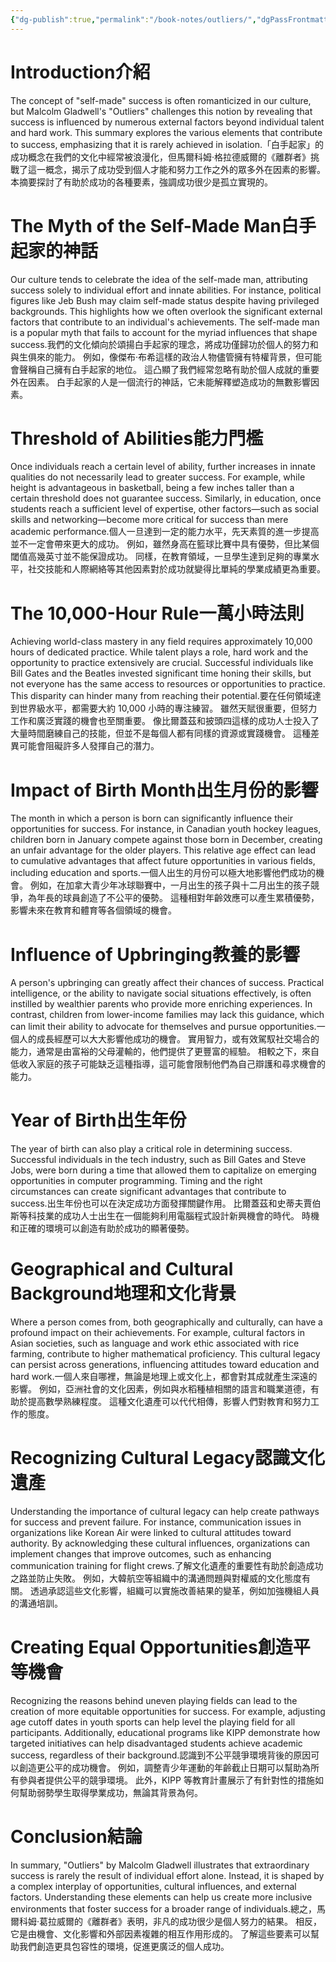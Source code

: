 ```yaml
---
{"dg-publish":true,"permalink":"/book-notes/outliers/","dgPassFrontmatter":true}
---
```


# Introduction介紹

The concept of "self-made" success is often romanticized in our culture, but Malcolm Gladwell's "Outliers" challenges this notion by revealing that success is influenced by numerous external factors beyond individual talent and hard work. This summary explores the various elements that contribute to success, emphasizing that it is rarely achieved in isolation.「白手起家」的成功概念在我們的文化中經常被浪漫化，但馬爾科姆·格拉德威爾的《離群者》挑戰了這一概念，揭示了成功受到個人才能和努力工作之外的眾多外在因素的影響。 本摘要探討了有助於成功的各種要素，強調成功很少是孤立實現的。

# The Myth of the Self-Made Man白手起家的神話

Our culture tends to celebrate the idea of the self-made man, attributing success solely to individual effort and innate abilities. For instance, political figures like Jeb Bush may claim self-made status despite having privileged backgrounds. This highlights how we often overlook the significant external factors that contribute to an individual's achievements. The self-made man is a popular myth that fails to account for the myriad influences that shape success.我們的文化傾向於頌揚白手起家的理念，將成功僅歸功於個人的努力和與生俱來的能力。 例如，像傑布·布希這樣的政治人物儘管擁有特權背景，但可能會聲稱自己擁有白手起家的地位。 這凸顯了我們經常忽略有助於個人成就的重要外在因素。 白手起家的人是一個流行的神話，它未能解釋塑造成功的無數影響因素。

# Threshold of Abilities能力門檻

Once individuals reach a certain level of ability, further increases in innate qualities do not necessarily lead to greater success. For example, while height is advantageous in basketball, being a few inches taller than a certain threshold does not guarantee success. Similarly, in education, once students reach a sufficient level of expertise, other factors—such as social skills and networking—become more critical for success than mere academic performance.個人一旦達到一定的能力水平，先天素質的進一步提高並不一定會帶來更大的成功。 例如，雖然身高在籃球比賽中具有優勢，但比某個閾值高幾英寸並不能保證成功。 同樣，在教育領域，一旦學生達到足夠的專業水平，社交技能和人際網絡等其他因素對於成功就變得比單純的學業成績更為重要。

# The 10,000-Hour Rule一萬小時法則

Achieving world-class mastery in any field requires approximately 10,000 hours of dedicated practice. While talent plays a role, hard work and the opportunity to practice extensively are crucial. Successful individuals like Bill Gates and the Beatles invested significant time honing their skills, but not everyone has the same access to resources or opportunities to practice. This disparity can hinder many from reaching their potential.要在任何領域達到世界級水平，都需要大約 10,000 小時的專注練習。 雖然天賦很重要，但努力工作和廣泛實踐的機會也至關重要。 像比爾蓋茲和披頭四這樣的成功人士投入了大量時間磨練自己的技能，但並不是每個人都有同樣的資源或實踐機會。 這種差異可能會阻礙許多人發揮自己的潛力。

# Impact of Birth Month出生月份的影響

The month in which a person is born can significantly influence their opportunities for success. For instance, in Canadian youth hockey leagues, children born in January compete against those born in December, creating an unfair advantage for the older players. This relative age effect can lead to cumulative advantages that affect future opportunities in various fields, including education and sports.一個人出生的月份可以極大地影響他們成功的機會。 例如，在加拿大青少年冰球聯賽中，一月出生的孩子與十二月出生的孩子競爭，為年長的球員創造了不公平的優勢。 這種相對年齡效應可以產生累積優勢，影響未來在教育和體育等各個領域的機會。

# Influence of Upbringing教養的影響

A person's upbringing can greatly affect their chances of success. Practical intelligence, or the ability to navigate social situations effectively, is often instilled by wealthier parents who provide more enriching experiences. In contrast, children from lower-income families may lack this guidance, which can limit their ability to advocate for themselves and pursue opportunities.一個人的成長經歷可以大大影響他成功的機會。 實用智力，或有效駕馭社交場合的能力，通常是由富裕的父母灌輸的，他們提供了更豐富的經驗。 相較之下，來自低收入家庭的孩子可能缺乏這種指導，這可能會限制他們為自己辯護和尋求機會的能力。

# Year of Birth出生年份

The year of birth can also play a critical role in determining success. Successful individuals in the tech industry, such as Bill Gates and Steve Jobs, were born during a time that allowed them to capitalize on emerging opportunities in computer programming. Timing and the right circumstances can create significant advantages that contribute to success.出生年份也可以在決定成功方面發揮關鍵作用。 比爾蓋茲和史蒂夫賈伯斯等科技業的成功人士出生在一個能夠利用電腦程式設計新興機會的時代。 時機和正確的環境可以創造有助於成功的顯著優勢。

# Geographical and Cultural Background地理和文化背景

Where a person comes from, both geographically and culturally, can have a profound impact on their achievements. For example, cultural factors in Asian societies, such as language and work ethic associated with rice farming, contribute to higher mathematical proficiency. This cultural legacy can persist across generations, influencing attitudes toward education and hard work.一個人來自哪裡，無論是地理上或文化上，都會對其成就產生深遠的影響。 例如，亞洲社會的文化因素，例如與水稻種植相關的語言和職業道德，有助於提高數學熟練程度。 這種文化遺產可以代代相傳，影響人們對教育和努力工作的態度。

# Recognizing Cultural Legacy認識文化遺產

Understanding the importance of cultural legacy can help create pathways for success and prevent failure. For instance, communication issues in organizations like Korean Air were linked to cultural attitudes toward authority. By acknowledging these cultural influences, organizations can implement changes that improve outcomes, such as enhancing communication training for flight crews.了解文化遺產的重要性有助於創造成功之路並防止失敗。 例如，大韓航空等組織中的溝通問題與對權威的文化態度有關。 透過承認這些文化影響，組織可以實施改善結果的變革，例如加強機組人員的溝通培訓。

# Creating Equal Opportunities創造平等機會

Recognizing the reasons behind uneven playing fields can lead to the creation of more equitable opportunities for success. For example, adjusting age cutoff dates in youth sports can help level the playing field for all participants. Additionally, educational programs like KIPP demonstrate how targeted initiatives can help disadvantaged students achieve academic success, regardless of their background.認識到不公平競爭環境背後的原因可以創造更公平的成功機會。 例如，調整青少年運動的年齡截止日期可以幫助為所有參與者提供公平的競爭環境。 此外，KIPP 等教育計畫展示了有針對性的措施如何幫助弱勢學生取得學業成功，無論其背景為何。

# Conclusion結論

In summary, "Outliers" by Malcolm Gladwell illustrates that extraordinary success is rarely the result of individual effort alone. Instead, it is shaped by a complex interplay of opportunities, cultural influences, and external factors. Understanding these elements can help us create more inclusive environments that foster success for a broader range of individuals.總之，馬爾科姆·葛拉威爾的《離群者》表明，非凡的成功很少是個人努力的結果。 相反，它是由機會、文化影響和外部因素複雜的相互作用形成的。 了解這些要素可以幫助我們創造更具包容性的環境，促進更廣泛的個人成功。